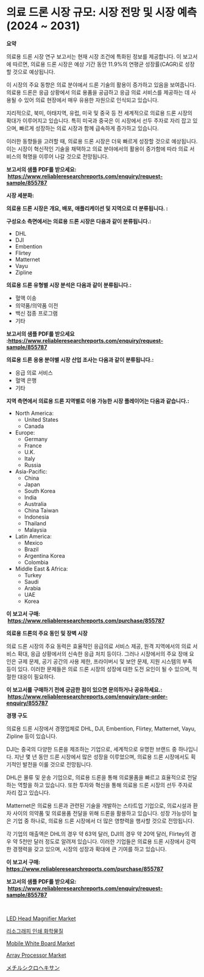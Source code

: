 <p><h1>의료 드론 시장 규모: 시장 전망 및 시장 예측 (2024 ~ 2031)</h1></p><p><strong>요약</strong></p>
<p><p>의료용 드론 시장 연구 보고서는 현재 시장 조건에 특화된 정보를 제공합니다. 이 보고서에 따르면, 의료용 드론 시장은 예상 기간 동안 11.9%의 연평균 성장률(CAGR)로 성장 할 것으로 예상됩니다.</p><p>이 시장의 주요 동향은 의료 분야에서 드론 기술의 활용이 증가하고 있음을 보여줍니다. 의료용 드론은 응급 상황에서 의료 용품을 공급하고 응급 의료 서비스를 제공하는 데 사용될 수 있어 의료 현장에서 매우 유용한 자원으로 인식되고 있습니다.</p><p>지리적으로, 북미, 아태지역, 유럽, 미국 및 중국 등 전 세계적으로 의료용 드론 시장의 확대가 이루어지고 있습니다. 특히 미국과 중국은 이 시장에서 선두 주자로 자리 잡고 있으며, 빠르게 성장하는 의료 시장과 함께 급속하게 증가하고 있습니다.</p><p>이러한 동향들을 고려할 때, 의료용 드론 시장은 더욱 빠르게 성장할 것으로 예상됩니다. 이는 시장이 혁신적인 기술을 채택하고 의료 분야에서의 활용이 증가함에 따라 의료 서비스의 혁명을 이루어 나갈 것으로 전망됩니다.</p></p>
<p><strong>보고서의 샘플 PDF를 받으세요: &nbsp;<a href="https://www.reliableresearchreports.com/enquiry/request-sample/855787">https://www.reliableresearchreports.com/enquiry/request-sample/855787</a></strong></p>
<p><strong>시장 세분화:</strong></p>
<p><strong> 의료용 드론 시장은 개요, 배포, 애플리케이션 및 지역으로 더 분류됩니다. :</strong></p>
<p><strong>구성요소 측면에서는 의료용 드론 시장은 다음과 같이 분류됩니다.:</strong></p>
<p><ul><li>DHL</li><li>DJI</li><li>Embention</li><li>Flirtey</li><li>Matternet</li><li>Vayu</li><li>Zipline</li></ul></p>
<p><strong> 의료용 드론 유형별 시장 분석은 다음과 같이 분류됩니다.:</strong></p>
<p><ul><li>혈액 이송</li><li>의약품/의약품 이전</li><li>백신 접종 프로그램</li><li>기타</li></ul></p>
<p><strong>보고서의 샘플 PDF를 받으세요 :<a href="https://www.reliableresearchreports.com/enquiry/request-sample/855787">https://www.reliableresearchreports.com/enquiry/request-sample/855787</a></strong></p>
<p><strong> 의료용 드론 응용 분야별 시장 산업 조사는 다음과 같이 분류됩니다.:</strong></p>
<p><ul><li>응급 의료 서비스</li><li>혈액 은행</li><li>기타</li></ul></p>
<p><strong>지역 측면에서 의료용 드론 지역별로 이용 가능한 시장 플레이어는 다음과 같습니다.:</strong></p>
<p><ul>
    <li>
        North America:
        <ul>
            <li>United States</li>
            <li>Canada</li>
        </ul>
    </li>
    <li>
        Europe:
        <ul>
            <li>Germany</li>
            <li>France</li>
            <li>U.K.</li>
            <li>Italy</li>
            <li>Russia</li>
        </ul>
    </li>
    <li>
        Asia-Pacific:
        <ul>
            <li>China</li>
            <li>Japan</li>
            <li>South Korea</li>
            <li>India</li>
            <li>Australia</li>
            <li>China Taiwan</li>
            <li>Indonesia</li>
            <li>Thailand</li>
            <li>Malaysia</li>
        </ul>
    </li>
    <li>
        Latin America:
        <ul>
            <li>Mexico</li>
            <li>Brazil</li>
            <li>Argentina Korea</li>
            <li>Colombia</li>
        </ul>
    </li>
    <li>
        Middle East & Africa:
        <ul>
            <li>Turkey</li>
            <li>Saudi</li>
            <li>Arabia</li>
            <li>UAE</li>
            <li>Korea</li>
        </ul>
    </li>
    </ul></p>
<p><strong>이 보고서 구매: &nbsp;<a href="https://www.reliableresearchreports.com/purchase/855787">https://www.reliableresearchreports.com/purchase/855787</a></strong></p>
<p><strong>의료용 드론의 주요 동인 및 장벽 시장</strong></p>
<p><p>의료 드론 시장의 주요 동력은 효율적인 응급의료 서비스 제공, 원격 지역에서의 의료 서비스 확대, 응급 상황에서의 신속한 응급 처치 등이다. 그러나 시장에서의 주요 장애 요인은 규제 문제, 공기 공간의 사용 제한, 프라이버시 및 보안 문제, 지원 시스템의 부족 등이 있다. 이러한 문제들은 의료 드론 시장의 성장에 대한 도전 요인이 될 수 있으며, 적절한 대응이 필요하다.</p></p>
<p><strong>이 보고서를 구매하기 전에 궁금한 점이 있으면 문의하거나 공유하세요.: &nbsp;<a href="https://www.reliableresearchreports.com/enquiry/pre-order-enquiry/855787">https://www.reliableresearchreports.com/enquiry/pre-order-enquiry/855787</a></strong></p>
<p><strong>경쟁 구도</strong></p>
<p><p>의료용 드론 시장에서 경쟁업체로 DHL, DJI, Embention, Flirtey, Matternet, Vayu, Zipline 등이 있습니다. </p><p>DJI는 중국의 다양한 드론을 제조하는 기업으로, 세계적으로 유명한 브랜드 중 하나입니다. 지난 몇 년 동안 드론 시장에서 많은 성장을 이루었으며, 의료용 드론 시장에서도 획기적인 발전을 이룰 것으로 전망됩니다. </p><p>DHL은 물류 및 운송 기업으로, 의료용 드론을 통해 의료물품을 빠르고 효율적으로 전달하는 역할을 하고 있습니다. 또한 투자와 혁신을 통해 의료용 드론 시장의 선두 주자로 자리 잡고 있습니다.</p><p>Matternet은 의료용 드론과 관련된 기술을 개발하는 스타트업 기업으로, 의료시설과 환자 사이의 의약품 및 의료용품 전달을 위해 드론을 활용하고 있습니다. 성장 가능성이 높은 기업 중 하나로, 의료용 드론 시장에서 더 많은 영향력을 행사할 것으로 전망됩니다.</p><p>각 기업의 매출액은 DHL의 경우 약 63억 달러, DJI의 경우 약 20억 달러, Flirtey의 경우 약 5천만 달러 정도로 알려져 있습니다. 이러한 기업들은 의료용 드론 시장에서 강력한 경쟁력을 갖고 있으며, 시장의 성장과 확대에 큰 기여를 하고 있습니다.</p></p>
<p><strong>이 보고서 구매: &nbsp; <a href="https://www.reliableresearchreports.com/purchase/855787">https://www.reliableresearchreports.com/purchase/855787</a></strong></p>
<p><strong>보고서의 샘플 PDF를 받으세요: &nbsp;<a href="https://www.reliableresearchreports.com/enquiry/request-sample/855787">https://www.reliableresearchreports.com/enquiry/request-sample/855787</a></strong><strong></strong></p>
<p>&nbsp;</p>
<p><p><a href="https://github.com/nathandecarvalho/Market-Research-Report-List-2/blob/main/led-head-magnifier-market.md">LED Head Magnifier Market</a></p><p><a href="https://github.com/sougarounis/Market-Research-Report-List-3/blob/main/18204824443.md">리소그래피 인쇄 화학물질</a></p><p><a href="https://github.com/julyju69/Market-Research-Report-List-2/blob/main/mobile-white-board-market.md">Mobile White Board Market</a></p><p><a href="https://issuu.com/reportprime-2/docs/array-processor-market-size-2030.pptx">Array Processor Market</a></p><p><a href="https://github.com/oqoeusbvpadwjs08/Market-Research-Report-List-1/blob/main/28155434908.md">メチルシクロヘキサン</a></p></p>